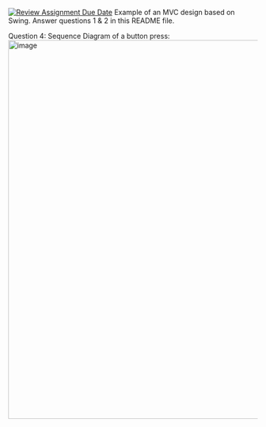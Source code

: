 [![Review Assignment Due Date](https://classroom.github.com/assets/deadline-readme-button-22041afd0340ce965d47ae6ef1cefeee28c7c493a6346c4f15d667ab976d596c.svg)](https://classroom.github.com/a/57HVEcop)
Example of an MVC design based on Swing. Answer questions 1 & 2 in this README file.



Question 4: Sequence Diagram of a button press:
<img width="1315" height="765" alt="image" src="https://github.com/user-attachments/assets/9dd019de-57bc-4082-b17e-40f73fbbd50e" />
